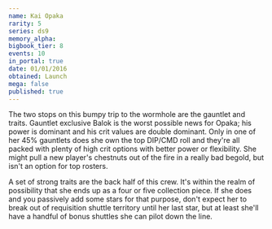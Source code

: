 ```yaml
---
name: Kai Opaka
rarity: 5
series: ds9
memory_alpha:
bigbook_tier: 8
events: 10
in_portal: true
date: 01/01/2016
obtained: Launch
mega: false
published: true
---
```


The two stops on this bumpy trip to the wormhole are the gauntlet and traits. Gauntlet exclusive Balok is the worst possible news for Opaka; his power is dominant and his crit values are double dominant. Only in one of her 45% gauntlets does she own the top DIP/CMD roll and they're all packed with plenty of high crit options with better power or flexibility. She might pull a new player's chestnuts out of the fire in a really bad begold, but isn't an option for top rosters.

A set of strong traits are the back half of this crew. It's within the realm of possibility that she ends up as a four or five collection piece. If she does and you passively add some stars for that purpose, don't expect her to break out of requisition shuttle territory until her last star, but at least she'll have a handful of bonus shuttles she can pilot down the line.
